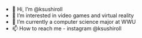 - 👋 Hi, I’m @ksushiroll
- 👀 I’m interested in video games and virtual reality
- 🌱 I’m currently a computer science major at WWU
- 📫 How to reach me - instagram @ksushiroll

<!---
ksushiroll/ksushiroll is a ✨ special ✨ repository because its `README.md` (this file) appears on your GitHub profile.
You can click the Preview link to take a look at your changes.
--->
